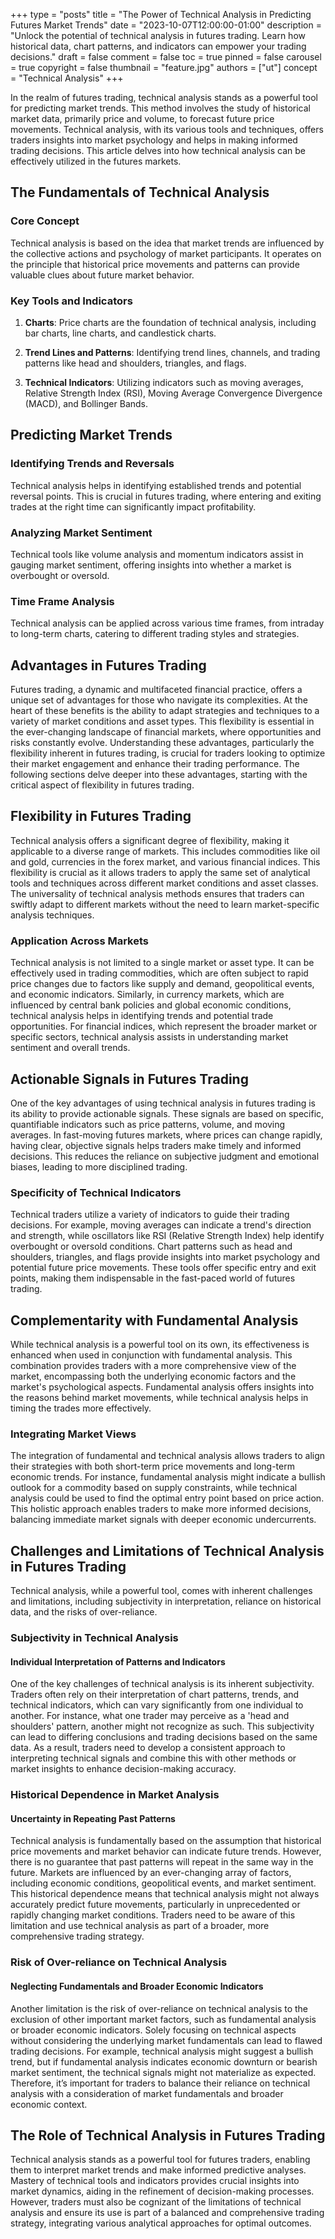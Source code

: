 +++
type = "posts"
title = "The Power of Technical Analysis in Predicting Futures Market Trends"
date = "2023-10-07T12:00:00-01:00"
description = "Unlock the potential of technical analysis in futures trading. Learn how historical data, chart patterns, and indicators can empower your trading decisions." 
draft = false
comment = false
toc = true
pinned = false
carousel = true
copyright = false
thumbnail = "feature.jpg"
authors = ["ut"]
concept = "Technical Analysis"
+++

In the realm of futures trading, technical analysis stands as a powerful
tool for predicting market trends. This method involves the study of
historical market data, primarily price and volume, to forecast future
price movements. Technical analysis, with its various tools and
techniques, offers traders insights into market psychology and helps in
making informed trading decisions. This article delves into how
technical analysis can be effectively utilized in the futures markets.

## The Fundamentals of Technical Analysis

### Core Concept

Technical analysis is based on the idea that market trends are
influenced by the collective actions and psychology of market
participants. It operates on the principle that historical price
movements and patterns can provide valuable clues about future market
behavior.

### Key Tools and Indicators

1.  **Charts**: Price charts are the foundation of technical analysis,
    including bar charts, line charts, and candlestick charts.

2.  **Trend Lines and Patterns**: Identifying trend lines, channels, and
    trading patterns like head and shoulders, triangles, and flags.

3.  **Technical Indicators**: Utilizing indicators such as moving
    averages, Relative Strength Index (RSI), Moving Average
    Convergence Divergence (MACD), and Bollinger Bands.

## Predicting Market Trends

### Identifying Trends and Reversals

Technical analysis helps in identifying established trends and potential
reversal points. This is crucial in futures trading, where entering and
exiting trades at the right time can significantly impact profitability.

### Analyzing Market Sentiment

Technical tools like volume analysis and momentum indicators assist in
gauging market sentiment, offering insights into whether a market is
overbought or oversold.

### Time Frame Analysis

Technical analysis can be applied across various time frames, from
intraday to long-term charts, catering to different trading styles and
strategies.

## Advantages in Futures Trading

Futures trading, a dynamic and multifaceted financial practice, offers a
unique set of advantages for those who navigate its complexities. At the
heart of these benefits is the ability to adapt strategies and
techniques to a variety of market conditions and asset types. This
flexibility is essential in the ever-changing landscape of financial
markets, where opportunities and risks constantly evolve. Understanding
these advantages, particularly the flexibility inherent in futures
trading, is crucial for traders looking to optimize their market
engagement and enhance their trading performance. The following sections
delve deeper into these advantages, starting with the critical aspect of
flexibility in futures trading.

## Flexibility in Futures Trading

Technical analysis offers a significant degree of flexibility, making it
applicable to a diverse range of markets. This includes commodities like
oil and gold, currencies in the forex market, and various financial
indices. This flexibility is crucial as it allows traders to apply the
same set of analytical tools and techniques across different market
conditions and asset classes. The universality of technical analysis
methods ensures that traders can swiftly adapt to different markets
without the need to learn market-specific analysis techniques.

### Application Across Markets

Technical analysis is not limited to a single market or asset type. It
can be effectively used in trading commodities, which are often subject
to rapid price changes due to factors like supply and demand,
geopolitical events, and economic indicators. Similarly, in currency
markets, which are influenced by central bank policies and global
economic conditions, technical analysis helps in identifying trends and
potential trade opportunities. For financial indices, which represent
the broader market or specific sectors, technical analysis assists in
understanding market sentiment and overall trends.

## Actionable Signals in Futures Trading

One of the key advantages of using technical analysis in futures trading
is its ability to provide actionable signals. These signals are based on
specific, quantifiable indicators such as price patterns, volume, and
moving averages. In fast-moving futures markets, where prices can change
rapidly, having clear, objective signals helps traders make timely and
informed decisions. This reduces the reliance on subjective judgment and
emotional biases, leading to more disciplined trading.

### Specificity of Technical Indicators

Technical traders utilize a variety of indicators to guide their trading
decisions. For example, moving averages can indicate a trend's direction
and strength, while oscillators like RSI (Relative Strength Index) help
identify overbought or oversold conditions. Chart patterns such as head
and shoulders, triangles, and flags provide insights into market
psychology and potential future price movements. These tools offer
specific entry and exit points, making them indispensable in the
fast-paced world of futures trading.

## Complementarity with Fundamental Analysis

While technical analysis is a powerful tool on its own, its
effectiveness is enhanced when used in conjunction with fundamental
analysis. This combination provides traders with a more comprehensive
view of the market, encompassing both the underlying economic factors
and the market's psychological aspects. Fundamental analysis offers
insights into the reasons behind market movements, while technical
analysis helps in timing the trades more effectively.

### Integrating Market Views

The integration of fundamental and technical analysis allows traders to
align their strategies with both short-term price movements and
long-term economic trends. For instance, fundamental analysis might
indicate a bullish outlook for a commodity based on supply constraints,
while technical analysis could be used to find the optimal entry point
based on price action. This holistic approach enables traders to make
more informed decisions, balancing immediate market signals with deeper
economic undercurrents.

## Challenges and Limitations of Technical Analysis in Futures Trading

Technical analysis, while a powerful tool, comes with inherent
challenges and limitations, including subjectivity in interpretation,
reliance on historical data, and the risks of over-reliance.

### Subjectivity in Technical Analysis

#### Individual Interpretation of Patterns and Indicators

One of the key challenges of technical analysis is its inherent
subjectivity. Traders often rely on their interpretation of chart
patterns, trends, and technical indicators, which can vary significantly
from one individual to another. For instance, what one trader may
perceive as a 'head and shoulders' pattern, another might not recognize
as such. This subjectivity can lead to differing conclusions and trading
decisions based on the same data. As a result, traders need to develop a
consistent approach to interpreting technical signals and combine this
with other methods or market insights to enhance decision-making
accuracy.

### Historical Dependence in Market Analysis

#### Uncertainty in Repeating Past Patterns

Technical analysis is fundamentally based on the assumption that
historical price movements and market behavior can indicate future
trends. However, there is no guarantee that past patterns will repeat in
the same way in the future. Markets are influenced by an ever-changing
array of factors, including economic conditions, geopolitical events,
and market sentiment. This historical dependence means that technical
analysis might not always accurately predict future movements,
particularly in unprecedented or rapidly changing market conditions.
Traders need to be aware of this limitation and use technical analysis
as part of a broader, more comprehensive trading strategy.

### Risk of Over-reliance on Technical Analysis

#### Neglecting Fundamentals and Broader Economic Indicators

Another limitation is the risk of over-reliance on technical analysis to
the exclusion of other important market factors, such as fundamental
analysis or broader economic indicators. Solely focusing on technical
aspects without considering the underlying market fundamentals can lead
to flawed trading decisions. For example, technical analysis might
suggest a bullish trend, but if fundamental analysis indicates economic
downturn or bearish market sentiment, the technical signals might not
materialize as expected. Therefore, it’s important for traders to
balance their reliance on technical analysis with a consideration of
market fundamentals and broader economic context.

## The Role of Technical Analysis in Futures Trading

Technical analysis stands as a powerful tool for futures traders,
enabling them to interpret market trends and make informed predictive
analyses. Mastery of technical tools and indicators provides crucial
insights into market dynamics, aiding in the refinement of
decision-making processes. However, traders must also be cognizant of
the limitations of technical analysis and ensure its use is part of a
balanced and comprehensive trading strategy, integrating various
analytical approaches for optimal outcomes.

